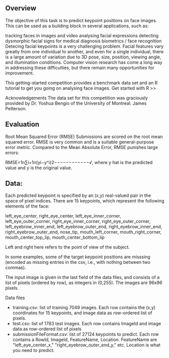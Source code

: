 ## Overview

The objective of this task is to predict keypoint positions on face images. This can be used as a building block in several applications, such as:

tracking faces in images and video
analysing facial expressions
detecting dysmorphic facial signs for medical diagnosis
biometrics / face recognition
Detecing facial keypoints is a very challenging problem.  Facial features vary greatly from one individual to another, and even for a single individual, there is a large amount of variation due to 3D pose, size, position, viewing angle, and illumination conditions. Computer vision research has come a long way in addressing these difficulties, but there remain many opportunities for improvement.

This getting-started competition provides a benchmark data set and an R tutorial to get you going on analysing face images. Get started with R >>

Acknowledgements
The data set for this competition was graciously provided by Dr. Yoshua Bengio of the University of Montreal. James Petterson.

## Evaluation

Root Mean Squared Error (RMSE)
Submissions are scored on the root mean squared error. RMSE is very common and is a suitable general-purpose error metric. Compared to the Mean Absolute Error, RMSE punishes large errors:

RMSE=1n∑i=1n(yi−y^i)2−−−−−−−−−−−−√,
where y hat is the predicted value and y is the original value.

## Data:

Each predicted keypoint is specified by an (x,y) real-valued pair in the space of pixel indices. There are 15 keypoints, which represent the following elements of the face:

left_eye_center, right_eye_center, left_eye_inner_corner, left_eye_outer_corner, right_eye_inner_corner, right_eye_outer_corner, left_eyebrow_inner_end, left_eyebrow_outer_end, right_eyebrow_inner_end, right_eyebrow_outer_end, nose_tip, mouth_left_corner, mouth_right_corner, mouth_center_top_lip, mouth_center_bottom_lip

Left and right here refers to the point of view of the subject.

In some examples, some of the target keypoint positions are misssing (encoded as missing entries in the csv, i.e., with nothing between two commas).

The input image is given in the last field of the data files, and consists of a list of pixels (ordered by row), as integers in (0,255). The images are 96x96 pixels.

Data files

- training.csv: list of training 7049 images. Each row contains the (x,y) coordinates for 15 keypoints, and image data as row-ordered list of pixels.
- test.csv: list of 1783 test images. Each row contains ImageId and image data as row-ordered list of pixels
- submissionFileFormat.csv: list of 27124 keypoints to predict. Each row contains a RowId, ImageId, FeatureName, Location. FeatureName are "left_eye_center_x," "right_eyebrow_outer_end_y," etc. Location is what you need to predict. 
